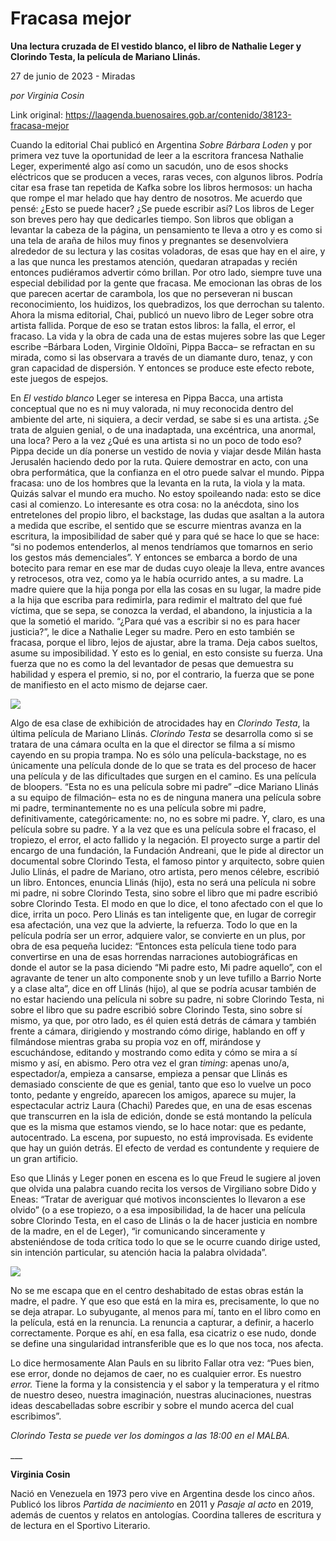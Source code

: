 # Fracasa mejor

**Una lectura cruzada de El vestido blanco, el libro de Nathalie Leger y Clorindo Testa, la película de Mariano Llinás.**

27 de junio de 2023 - Miradas

_por Virginia Cosin_

Link original: https://laagenda.buenosaires.gob.ar/contenido/38123-fracasa-mejor



Cuando la editorial Chai publicó en Argentina *Sobre Bárbara Loden* y por primera vez tuve la oportunidad de leer a la escritora francesa Nathalie Leger, experimenté algo así como un sacudón, uno de esos shocks eléctricos que se producen a veces, raras veces, con algunos libros. Podría citar esa frase tan repetida de Kafka sobre los libros hermosos: un hacha que rompe el mar helado que hay dentro de nosotros. Me acuerdo que pensé: ¿Esto se puede hacer? ¿Se puede escribir así? Los libros de Leger son breves pero hay que dedicarles tiempo. Son libros que obligan a levantar la cabeza de la página, un pensamiento te lleva a otro y es como si una tela de araña de hilos muy finos y pregnantes se desenvolviera alrededor de su lectura y las cositas voladoras, de esas que hay en el aire, y a las que nunca les prestamos atención, quedaran atrapadas y recién entonces pudiéramos advertir cómo brillan. Por otro lado, siempre tuve una especial debilidad por la gente que fracasa. Me emocionan las obras de los que parecen acertar de carambola, los que no perseveran ni buscan reconocimiento, los huidizos, los quebradizos, los que derrochan su talento. Ahora la misma editorial, Chai, publicó un nuevo libro de Leger sobre otra artista fallida. Porque de eso se tratan estos libros: la falla, el error, el fracaso. La vida y la obra de cada una de estas mujeres sobre las que Leger escribe –Bárbara Loden, Virginie Oldoïni, Pippa Bacca– se refractan en su mirada, como si las observara a través de un diamante duro, tenaz, y con gran capacidad de dispersión. Y entonces se produce este efecto rebote, este juegos de espejos.




En *El vestido blanco* Leger se interesa en Pippa Bacca, una artista conceptual que no es ni muy valorada, ni muy reconocida dentro del ambiente del arte, ni siquiera, a decir verdad, se sabe si es una artista. ¿Se trata de alguien genial, o de una inadaptada, una excéntrica, una anormal, una loca? Pero a la vez ¿Qué es una artista si no un poco de todo eso? Pippa decide un día ponerse un vestido de novia y viajar desde Milán hasta Jerusalén haciendo dedo por la ruta. Quiere demostrar en acto, con una obra performática, que la confianza en el otro puede salvar el mundo. Pippa fracasa: uno de los hombres que la levanta en la ruta, la viola y la mata. Quizás salvar el mundo era mucho. No estoy spoileando nada: esto se dice casi al comienzo. Lo interesante es otra cosa: no la anécdota, sino los entretelones del propio libro, el backstage, las dudas que asaltan a la autora a medida que escribe, el sentido que se escurre mientras avanza en la escritura, la imposibilidad de saber qué y para qué se hace lo que se hace: “si no podemos entenderlos, al menos tendríamos que tomarnos en serio los gestos más demenciales”. Y entonces se embarca a bordo de una botecito para remar en ese mar de dudas cuyo oleaje la lleva, entre avances y retrocesos, otra vez, como ya le había ocurrido antes, a su madre. La madre quiere que la hija ponga por ella las cosas en su lugar, la madre pide a la hija que escriba para redimirla, para redimir el maltrato del que fué víctima, que se sepa, se conozca la verdad, el abandono, la injusticia a la que la sometió el marido. “¿Para qué vas a escribir si no es para hacer justicia?”, le dice a Nathalie Leger su madre. Pero en esto también se fracasa, porque el libro, lejos de ajustar, abre la trama. Deja cabos sueltos, asume su imposibilidad. Y esto es lo genial, en esto consiste su fuerza. Una fuerza que no es como la del levantador de pesas que demuestra su habilidad y espera el premio, si no, por el contrario, la fuerza que se pone de manifiesto en el acto mismo de dejarse caer.




![](https://cdn.feater.me/files/images/1311240/b0bea427-e835-4ae1-ad59-f5197de346a2.png)




Algo de esa clase de exhibición de atrocidades hay en *Clorindo Testa*, la última película de Mariano Llinás. *Clorindo Testa* se desarrolla como si se tratara de una cámara oculta en la que el director se filma a sí mismo cayendo en su propia trampa. No es sólo una película-backstage, no es únicamente una película donde de lo que se trata es del proceso de hacer una película y de las dificultades que surgen en el camino. Es una película de bloopers. “Esta no es una película sobre mi padre” –dice Mariano Llinás a su equipo de filmación– esta no es de ninguna manera una película sobre mi padre, terminantemente no es una película sobre mi padre, definitivamente, categóricamente: no, no es sobre mi padre. Y, claro, es una película sobre su padre. Y a la vez que es una película sobre el fracaso, el tropiezo, el error, el acto fallido y la negación. El proyecto surge a partir del encargo de una fundación, la Fundación Andreani, que le pide al director un documental sobre Clorindo Testa, el famoso pintor y arquitecto, sobre quien Julio Llinás, el padre de Mariano, otro artista, pero menos célebre, escribió un libro. Entonces, enuncia Llinás (hijo), esta no será una película ni sobre mi padre, ni sobre Clorindo Testa, sino sobre el libro que mi padre escribió sobre Clorindo Testa. El modo en que lo dice, el tono afectado con el que lo dice, irrita un poco. Pero Llinás es tan inteligente que, en lugar de corregir esa afectación, una vez que la advierte, la refuerza. Todo lo que en la película podría ser un error, adquiere valor, se convierte en un plus, por obra de esa pequeña lucidez: “Entonces esta película tiene todo para convertirse en una de esas horrendas narraciones autobiográficas en donde el autor se la pasa diciendo “Mi padre esto, Mi padre aquello”, con el agravante de tener un alto componente snob y un leve tufillo a Barrio Norte y a clase alta”, dice en off Llinás (hijo), al que se podría acusar también de no estar haciendo una película ni sobre su padre, ni sobre Clorindo Testa, ni sobre el libro que su padre escribió sobre Clorindo Testa, sino sobre sí mismo, ya que, por otro lado, es él quien está detrás de cámara y también frente a cámara, dirigiendo y mostrando cómo dirige, hablando en off y filmándose mientras graba su propia voz en off, mirándose y escuchándose, editando y mostrando como edita y cómo se mira a sí mismo y así, en abismo. Pero otra vez el gran *timing*: apenas uno/a, espectador/a, empieza a cansarse, empieza a pensar que Llinás es demasiado consciente de que es genial, tanto que eso lo vuelve un poco tonto, pedante y engreído, aparecen los amigos, aparece su mujer, la espectacular actriz Laura (Chachi) Paredes que, en una de esas escenas que transcurren en la isla de edición, donde se está montando la película que es la misma que estamos viendo, se lo hace notar: que es pedante, autocentrado. La escena, por supuesto, no está improvisada. Es evidente que hay un guión detrás. El efecto de verdad es contundente y requiere de un gran artificio.




Eso que Llinás y Leger ponen en escena es lo que Freud le sugiere al joven que olvida una palabra cuando recita los versos de Virgiliano sobre Dido y Eneas: “Tratar de averiguar qué motivos inconscientes lo llevaron a ese olvido” (o a ese tropiezo, o a esa imposibilidad, la de hacer una película sobre Clorindo Testa, en el caso de Llinás o la de hacer justicia en nombre de la madre, en el de Leger), “ir comunicando sinceramente y absteniéndose de toda crítica todo lo que se le ocurre cuando dirige usted, sin intención particular, su atención hacia la palabra olvidada”.




![](https://cdn.feater.me/files/images/1311249/a9484df2-d0b3-41e0-8cd0-7ee3dab8d702.jpg)




No se me escapa que en el centro deshabitado de estas obras están la madre, el padre. Y que eso que está en la mira es, precisamente, lo que no se deja atrapar. Lo subyugante, al menos para mí, tanto en el libro como en la película, está en la renuncia. La renuncia a capturar, a definir, a hacerlo correctamente. Porque es ahí, en esa falla, esa cicatriz o ese nudo, donde se define una singularidad intransferible que es lo que nos toca, nos afecta.




Lo dice hermosamente Alan Pauls en su librito Fallar otra vez: “Pues bien, ese error, donde no dejamos de caer, no es cualquier error. Es nuestro *error.* Tiene la forma y la consistencia y el sabor y la temperatura y el ritmo de nuestro deseo, nuestra imaginación, nuestras alucinaciones, nuestras ideas descabelladas sobre escribir y sobre el mundo acerca del cual escribimos”.




*Clorindo Testa se puede ver los domingos a las 18:00 en el MALBA.*




\_\_\_




**Virginia Cosin**




Nació en Venezuela en 1973 pero vive en Argentina desde los cinco años. Publicó los libros *Partida de nacimiento* en 2011 y *Pasaje al acto* en 2019, además de cuentos y relatos en antologías. Coordina talleres de escritura y de lectura en el Sportivo Literario.



